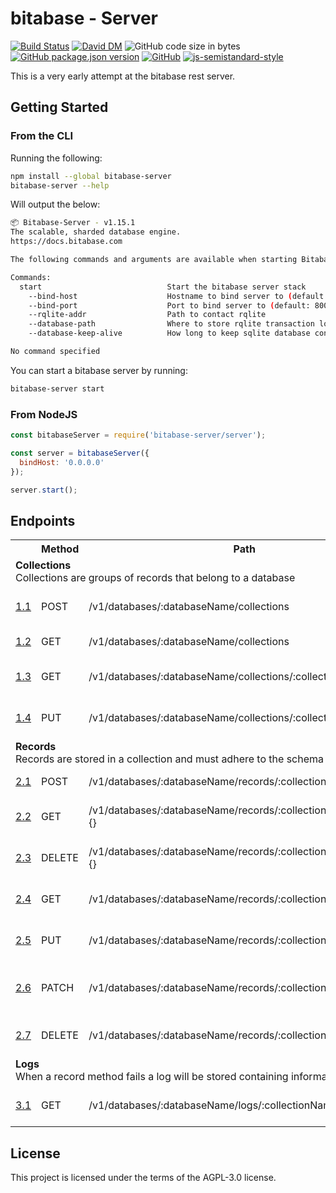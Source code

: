 # bitabase - Server
[![Build Status](https://travis-ci.org/bitabase/bitabase-server.svg?branch=master)](https://travis-ci.org/bitabase/bitabase-server)
[![David DM](https://david-dm.org/bitabase/bitabase-server.svg)](https://david-dm.org/bitabase/bitabase-server)
![GitHub code size in bytes](https://img.shields.io/github/languages/code-size/bitabase/bitabase-server)
[![GitHub package.json version](https://img.shields.io/github/package-json/v/bitabase/bitabase-server)](https://github.com/bitabase/bitabase-server/blob/master/package.json)
[![GitHub](https://img.shields.io/github/license/bitabase/bitabase-server)](https://github.com/bitabase/bitabase-server/blob/master/LICENSE)
[![js-semistandard-style](https://img.shields.io/badge/code%20style-semistandard-brightgreen.svg?style=flat-square)](https://github.com/standard/semistandard)

This is a very early attempt at the bitabase rest server.

## Getting Started
### From the CLI
Running the following:
```bash
npm install --global bitabase-server
bitabase-server --help
```

Will output the below:
```bash
📦 Bitabase-Server - v1.15.1
The scalable, sharded database engine.
https://docs.bitabase.com

The following commands and arguments are available when starting Bitabase

Commands:
  start                            Start the bitabase server stack
    --bind-host                    Hostname to bind server to (default: 0.0.0.0)
    --bind-port                    Port to bind server to (default: 8000)
    --rqlite-addr                  Path to contact rqlite
    --database-path                Where to store rqlite transaction log (default: /tmp/sqlite-bitabase)
    --database-keep-alive          How long to keep sqlite database connections alive

No command specified
```

You can start a bitabase server by running:

```bash
bitabase-server start
```

### From NodeJS
```javascript
const bitabaseServer = require('bitabase-server/server');

const server = bitabaseServer({
  bindHost: '0.0.0.0'
});

server.start();
```

## Endpoints

<table>
  <tr>
    <th></th>
    <th>Method</th>
    <th>Path</th>
    <th>Description</th>
  </tr>
  <tr>
    <td colspan=4>
      <strong>Collections</strong></br>
      Collections are groups of records that belong to a database
    </td>
  </tr>
  <tr>
    <td><a href="https://www.github.com/bitabase/bitabase-manager">1.1</a></td>
    <td>POST</td>
    <td>/v1/databases/:databaseName/collections</td>
    <td>Create a new collection</td>
  </tr>
  <tr>
    <td><a href="https://www.github.com/bitabase/bitabase-manager">1.2</a></td>
    <td>GET</td>
    <td>/v1/databases/:databaseName/collections</td>
    <td>List all collections</td>
  </tr>
  <tr>
    <td><a href="https://www.github.com/bitabase/bitabase-manager">1.3</a></td>
    <td>GET</td>
    <td>/v1/databases/:databaseName/collections/:collectionName</td>
    <td>Read a specific collections</td>
  </tr>
  <tr>
    <td><a href="https://www.github.com/bitabase/bitabase-manager">1.4</a></td>
    <td>PUT</td>
    <td>/v1/databases/:databaseName/collections/:collectionName</td>
    <td>Update a collection schema</td>
  </tr>
  <tr>
    <td colspan=4>
      <strong>Records</strong></br>
      Records are stored in a collection and must adhere to the schema
    </td>
  </tr>
  <tr>
    <td><a href="https://www.github.com/bitabase/bitabase-manager">2.1</a></td>
    <td>POST</td>
    <td>/v1/databases/:databaseName/records/:collectionName</td>
    <td>Create a new record</td>
  </tr>
  <tr>
    <td><a href="https://www.github.com/bitabase/bitabase-manager">2.2</a></td>
    <td>GET</td>
    <td>/v1/databases/:databaseName/records/:collectionName?query={}</td>
    <td>Search through records</td>
  </tr>
  <tr>
    <td><a href="https://www.github.com/bitabase/bitabase-manager">2.3</a></td>
    <td>DELETE</td>
    <td>/v1/databases/:databaseName/records/:collectionName?query={}</td>
    <td>Delete queried records</td>
  </tr>
  <tr>
    <td><a href="https://www.github.com/bitabase/bitabase-manager">2.4</a></td>
    <td>GET</td>
    <td>/v1/databases/:databaseName/records/:collectionName/:recordId</td>
    <td>Get a specific record</td>
  </tr>
  <tr>
    <td><a href="https://www.github.com/bitabase/bitabase-manager">2.5</a></td>
    <td>PUT</td>
    <td>/v1/databases/:databaseName/records/:collectionName/:recordId</td>
    <td>Update a specific record</td>
  </tr>
  <tr>
    <td><a href="https://www.github.com/bitabase/bitabase-manager">2.6</a></td>
    <td>PATCH</td>
    <td>/v1/databases/:databaseName/records/:collectionName/:recordId</td>
    <td>Partially update a specific record</td>
  </tr>
  <tr>
    <td><a href="https://www.github.com/bitabase/bitabase-manager">2.7</a></td>
    <td>DELETE</td>
    <td>/v1/databases/:databaseName/records/:collectionName/:recordId</td>
    <td>Delete a specific record</td>
  </tr>
  <tr>
    <td colspan=4>
      <strong>Logs</strong></br>
      When a record method fails a log will be stored containing information on the failure
    </td>
  </tr>
  <tr>
    <td><a href="https://www.github.com/bitabase/bitabase-manager">3.1</a></td>
    <td>GET</td>
    <td>/v1/databases/:databaseName/logs/:collectionName</td>
    <td>Search through logs</td>
  </tr>
</table>

## License
This project is licensed under the terms of the AGPL-3.0 license.
